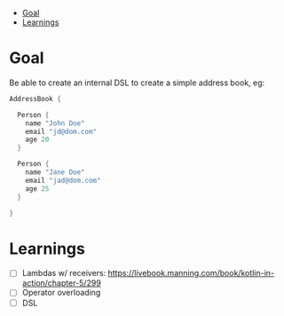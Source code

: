 <!-- START doctoc generated TOC please keep comment here to allow auto update -->
<!-- DON'T EDIT THIS SECTION, INSTEAD RE-RUN doctoc TO UPDATE -->

- [Goal](#goal)
- [Learnings](#learnings)

<!-- END doctoc generated TOC please keep comment here to allow auto update -->

# Goal

Be able to create an internal DSL to create a simple address book, eg:

```kotlin
AddressBook {

  Person {
    name "John Doe"
    email "jd@dom.com"
    age 20
  }

  Person {
    name "Jane Doe"
    email "jad@dom.com"
    age 25
  }

}
```

# Learnings

- [ ] Lambdas w/ receivers: https://livebook.manning.com/book/kotlin-in-action/chapter-5/299
- [ ] Operator overloading
- [ ] DSL
